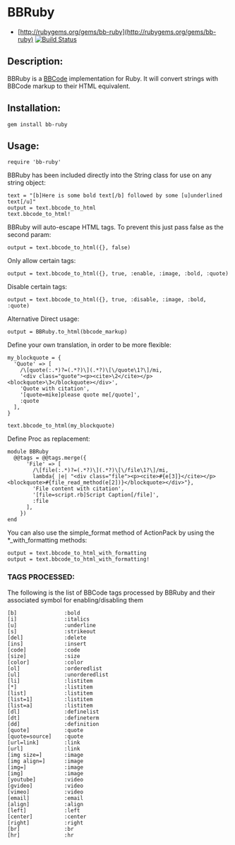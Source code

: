 # BBRuby

* [http://rubygems.org/gems/bb-ruby](http://rubygems.org/gems/bb-ruby) [![Build Status](https://travis-ci.org/cpjolicoeur/bb-ruby.png?branch=master)](https://travis-ci.org/cpjolicoeur/bb-ruby)

## Description:

BBRuby is a [BBCode](http://www.bbcode.org) implementation for Ruby. It will convert strings with BBCode markup to their HTML equivalent.

## Installation:

    gem install bb-ruby


## Usage:

    require 'bb-ruby'

BBRuby has been included directly into the String class for use on any string object:

    text = "[b]Here is some bold text[/b] followed by some [u]underlined text[/u]"
    output = text.bbcode_to_html
    text.bbcode_to_html!

BBRuby will auto-escape HTML tags.  To prevent this just pass false as the second param:

    output = text.bbcode_to_html({}, false)

Only allow certain tags:

    output = text.bbcode_to_html({}, true, :enable, :image, :bold, :quote)

Disable certain tags:

    output = text.bbcode_to_html({}, true, :disable, :image, :bold, :quote)

Alternative Direct usage:

    output = BBRuby.to_html(bbcode_markup)

Define your own translation, in order to be more flexible:

    my_blockquote = {
      'Quote' => [
        /\[quote(:.*)?=(.*?)\](.*?)\[\/quote\1?\]/mi,
        '<div class="quote"><p><cite>\2</cite></p><blockquote>\3</blockquote></div>',
        'Quote with citation',
        '[quote=mike]please quote me[/quote]',
        :quote
      ],
    }

    text.bbcode_to_html(my_blockquote)

Define Proc as replacement:

    module BBRuby
      @@tags = @@tags.merge({
          'File' => [
            /\[file(:.*)?=(.*?)\](.*?)\[\/file\1?\]/mi,
            lambda{ |e| "<div class="file"><p><cite>#{e[3]}</cite></p><blockquote>#{file_read_method(e[2])}</blockquote></div>"},
            'File content with citation',
            '[file=script.rb]Script Caption[/file]',
            :file
          ],
        })
    end

You can also use the simple_format method of ActionPack by using the *_with_formatting methods:

    output = text.bbcode_to_html_with_formatting
    output = text.bbcode_to_html_with_formatting!


### TAGS PROCESSED:

The following is the list of BBCode tags processed by BBRuby and their associated symbol for enabling/disabling them

    [b]               :bold
    [i]               :italics
    [u]               :underline
    [s]               :strikeout
    [del]             :delete
    [ins]             :insert
    [code]            :code
    [size]            :size
    [color]           :color
    [ol]              :orderedlist
    [ul]              :unorderedlist
    [li]              :listitem
    [*]               :listitem
    [list]            :listitem
    [list=1]          :listitem
    [list=a]          :listitem
    [dl]              :definelist
    [dt]              :defineterm
    [dd]              :definition
    [quote]           :quote
    [quote=source]    :quote
    [url=link]        :link
    [url]             :link
    [img size=]       :image
    [img align=]      :image
    [img=]            :image
    [img]             :image
    [youtube]         :video
    [gvideo]          :video
    [vimeo]           :video
    [email]           :email
    [align]           :align
    [left]            :left
    [center]          :center
    [right]           :right
    [br]              :br
    [hr]              :hr
